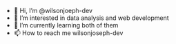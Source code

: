 - 👋 Hi, I’m @wilsonjoeph-dev
- 👀 I’m interested in data analysis and web development
- 🌱 I’m currently learning both of them
- 📫 How to reach me wilsonjoseph-dev

<!---
WilsonJoeph-hub/WilsonJoeph-hub is a ✨ special ✨ repository because its `README.md` (this file) appears on your GitHub profile.
You can click the Preview link to take a look at your changes.
--->
